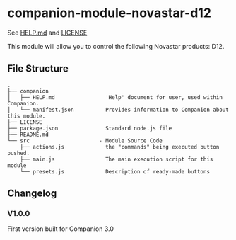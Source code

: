 # companion-module-novastar-d12

See [HELP.md](./companion/HELP.md) and [LICENSE](./LICENSE)

This module will allow you to control the following Novastar products: D12.

## File Structure

```
.
├── companion
│   ├── HELP.md                'Help' document for user, used within Companion.
│   └── manifest.json          Provides information to Companion about this module.
├── LICENSE
├── package.json               Standard node.js file
├── README.md
└── src                      - Module Source Code
    ├── actions.js             the "commands" being executed button pushed.
    ├── main.js                The main execution script for this module
    └── presets.js             Description of ready-made buttons

```

## Changelog

### V1.0.0

First version built for Companion 3.0
